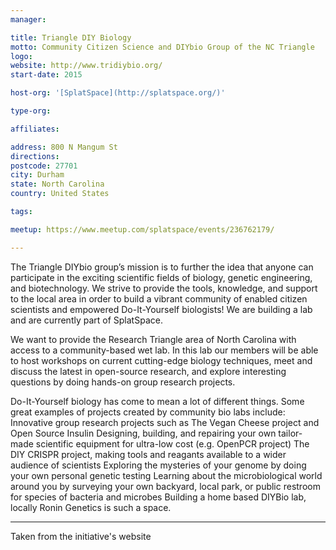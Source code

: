 ```yaml
---
manager:

title: Triangle DIY Biology
motto: Community Citizen Science and DIYbio Group of the NC Triangle
logo:
website: http://www.tridiybio.org/
start-date: 2015

host-org: '[SplatSpace](http://splatspace.org/)'

type-org:

affiliates:

address: 800 N Mangum St
directions:
postcode: 27701
city: Durham
state: North Carolina
country: United States

tags:

meetup: https://www.meetup.com/splatspace/events/236762179/

---
```



The Triangle DIYbio group’s mission is to further the idea that anyone can participate in the exciting scientific fields of biology, genetic engineering, and biotechnology. We strive to provide the tools, knowledge, and support to the local area in order to build a vibrant community of enabled citizen scientists and empowered Do-It-Yourself biologists! We are building a lab and are currently part of SplatSpace.

We want to provide the Research Triangle area of North Carolina with access to a community-based wet lab. In this lab our members will be able to host workshops on current cutting-edge biology techniques, meet and discuss the latest in open-source research, and explore interesting questions by doing hands-on group research projects.

Do-It-Yourself biology has come to mean a lot of different things. Some great examples of projects created by community bio labs include:
Innovative group research projects such as The Vegan Cheese project and Open Source Insulin
Designing, building, and repairing your own tailor-made scientific equipment for ultra-low cost (e.g. OpenPCR project)
The DIY CRISPR project, making tools and reagants available to a wider audience of scientists
Exploring the mysteries of your genome by doing your own personal genetic testing
Learning about the microbiological world around you by surveying your own backyard, local park, or public restroom for species of bacteria and microbes
Building a home based DIYBio lab, locally Ronin Genetics is such a space.

---
Taken from the initiative's website
